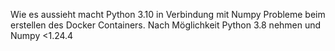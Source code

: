 Wie es aussieht macht Python 3.10 in Verbindung mit Numpy Probleme beim erstellen des Docker Containers. Nach Möglichkeit Python 3.8 nehmen und Numpy <1.24.4